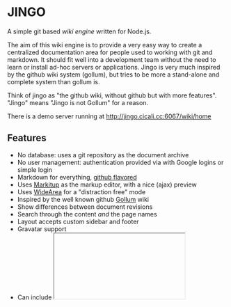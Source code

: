 JINGO
=====

A simple git based _wiki engine_ written for Node.js.

The aim of this wiki engine is to provide a very easy way to create a centralized
documentation area for people used to working with git and markdown. It should fit well
into a development team without the need to learn or install ad-hoc servers or applications. 
Jingo is very much inspired by the github wiki system (gollum), but tries to be more 
a stand-alone and complete system than gollum is.

Think of jingo as "the github wiki, without github but with more features". "Jingo" 
means "Jingo is not Gollum" for a reason.

There is a demo server running at http://jingo.cicali.cc:6067/wiki/home

Features
--------

- No database: uses a git repository as the document archive
- No user management: authentication provided via with Google logins or simple login
- Markdown for everything, [github flavored](http://github.github.com/github-flavored-markdown/)
- Uses [Markitup](http://markitup.jaysalvat.com/home/) as the markup editor, with a nice (ajax) preview
- Uses [WideArea](http://usablica.github.io/widearea/) for a "distraction free" mode
- Inspired by the well known github [Gollum](https://github.com/github/gollum) wiki
- Show differences between document revisions
- Search through the content _and_ the page names
- Layout accepts custom sidebar and footer
- Gravatar support
- Can include <iframe>s in the document (es: embed a Google Drive document)
- Can use custom CSS and JavaScript scripts
- White list for authorization on page reading and writing
- Detects unwritten pages (will appear in red)
- Automatically push to a remote
- Support for transclusion of wiki pages within each other using `[[+{title}|{pageName}]]`
- Support for automatic updates of external ticketing systems where pageName is `{{ticketId}}-{title}`
- Support for puml image generation where the code-lang in fenced blocks is `puml`
- Support for collapsible lists
- Support for livepreview as an editor
For code syntax highlighting, Jingo uses the `node-syntaxhighlighter` module. For the
list of supported languages, please refer to [this page](https://github.com/thlorenz/node-syntaxhighlighter/tree/master/lib/scripts).

Known limitations
-----------------

- The authentication is mandatory (no anonymous writing allowed). See also issue #4
- The repository is "flat" (no directories or namespaces)
- Authorization is only based on a regexp'ed white list with matches on the user email address
- There is one authorization level only (no "administrators" and "editors")
- At the moment there is no "restore previous revision", just a revision browser
- No scheduled pull or fetch from the remote is provided (because handling conflicts would be 
  a bit too... _interesting_)

Please note that at the moment it is quite "risky" to have someone else, other than jingo itself, 
have write access to the remote jingo is pushing to. The push operation is supposed to always be 
successfull and there is no pull or fetch. You can of course manage to handle pull requests yourself.

Installation
------------

`npm install jingo` or download the whole thing and run "npm install"

Jingo needs a config file and to create a sample config file, just run `jingo -s`, redirect the 
output on a file and then edit it. The config file contains all the available configuration keys. 
Be sure to provide a valid server hostname (like wiki.mycompany.com) for Google Auth to be able 
to get back to you.

If you define a `remote` to push to, then jingo will automatically issue a push to that remote every 
`pushInterval` seconds. You can also specify a branch using the syntax "remotename branchnama". If you 
don't specify a branch, that will be `master`.
Please note that before the `push`, a `pull` will also be issued (at the moment Jingo will not try
to resolve conflicts, though).

The basic command to run the wiki will then be

`jingo -c /path/to/config.yaml` (using `forever -w` is highly recommended, though)

Before running jingo you need to initialize its git repository somewhere (`git init` is enough).

If you define a remote to push to, be sure that the user who'll push has the right to do so.

If your documents reside in subdirectory of your repository, you need to specify its name using the 
`docSubdir` configuration option. The `repository` path _must_ be an absolute path pointing to the 
root of the repository.

If you want your wiki server to only listen to your `localhost`, set the configuration key `localOnly` to true.

Common problems
---------------

Sometimes upgrading your version of node.js could break the `iconv` module. Try updating it with `npm install iconv`.

Authentication and Authorization
--------------------------------

The _authorization_ section of the config file has two keys: anonRead and validMatches. If the 
anonRead is true, then anyone can read anything.
If anonRead is false you need to authenticate also for reading and then the email of the user _must_ 
match at least one of the regular expressions provided via validMatches, which is a comma separated 
list. There is no "anonWrite", though. To edit a page the user must be authenticated.

The authentication is mandatory to edit pages from the web interface, but jingo works on a git repository;
that means that you could skip the authentication altogether and edit pages with your editor and push 
to the remote that jingo is serving.

You can enable two authentication methodologies: _Google logins_ or a simple, locally verified 
username/password credentials match (called "alone").

If you use the _alone_ method, you can have _only one user_ accessing the wiki (thus the name).

The _Google Login_ doesn't need any configuration option: just enable it in the config file (it's enabled by default),
but assure yourself that the `baseUrl` configuration variable  points to something that Google can reach ("http://localhost:6067"
is fine but you could have Jingo proxied via another web server which listens on the :80, for example).

The _alone_ method uses a `username`, a `passwordHash` and optionally an `email`. The password is hashed
using a _non salted_ SHA-1 algorithm, which makes this method not the safest in the world but at least you don't have
a clear text password in the config file. To generate the hash, use the `--hash-string` program option: once
you get the hash, copy it in the config file.

You can enable both authentication options at the same time. The `alone` is disabled by default.

Customization
-------------

You can customize jingo in four different ways:

- add a left sidebar to every page: just add a file named `_sidebar.md` containing the markdown you 
  want to display to the repository. You can edit or create the sidebar from jingo itself, visiting 
  `/wiki/_sidebar` (note that the title of the page in this case is useless)
- add a footer to every page: the page you need to create is "_footer.md" and the same rules for the 
  sidebar apply
- add a custom CSS file, included in every page as the last file. The name of the file must be `_style.css` 
  and must reside in the repository. It is not possible to edit the file from jingo itself
- add a custom JavaScript file, included in every page as the last JavaScript file. The name of the file must 
  be `_script.js` and must reside in the repository. It is not possible to edit the file from jingo itself

All those files are cached (thus, not re-read for every page load, but kept in memory). This means that for 
every modification in _style.css and _script.js you need to restart the server (sorry, working on that). 
This is not true for the footer and the sidebar but ONLY IF you edit those pages from jingo (which in that 
case will clear the cache by itself).

jingo uses twitter Bootstrap and jQuery as its front-end components. 

Editing
-------

To link to another Jingo wiki page, use the Jingo Page Link Tag.

    [[Jingo Works]]

The above tag will create a link to the corresponding page file named
`jingo-works.md`. The conversion is as follows:

  1. Replace any spaces (U+0020) with dashes (U+002D)
  2. Replace any slashes (U+002F) with dashes (U+002D)

If you'd like the link text to be something that doesn't map directly to the
page name, you can specify the actual page name after a pipe:

    [[How Jingo works|Jingo Works]]

The above tag will link to `jingo-works.md` using "How Jingo Works" as the link text.

